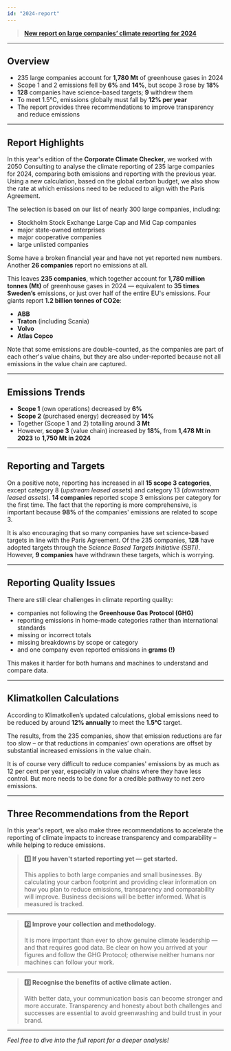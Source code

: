 ```yaml
---
id: "2024-report"
---
```


> **[New report on large companies’ climate reporting for 2024](/reports/2025-06-23_Bolagsklimatkollen.pdf)**  
>  

---

## Overview

- 235 large companies account for **1,780 Mt** of greenhouse gases in 2024  
- Scope 1 and 2 emissions fell by **6%** and **14%**, but scope 3 rose by **18%**  
- **128** companies have science-based targets; **9** withdrew them  
- To meet 1.5°C, emissions globally must fall by **12% per year**  
- The report provides three recommendations to improve transparency and reduce emissions

---

## Report Highlights

In this year's edition of the **Corporate Climate Checker**, we worked with 2050 Consulting to analyse the climate reporting of 235 large companies for 2024, comparing both emissions and reporting with the previous year. Using a new calculation, based on the global carbon budget, we also show the rate at which emissions need to be reduced to align with the Paris Agreement.

The selection is based on our list of nearly 300 large companies, including:  

- Stockholm Stock Exchange Large Cap and Mid Cap companies
- major state-owned enterprises  
- major cooperative companies  
- large unlisted companies

Some have a broken financial year and have not yet reported new numbers. Another **26 companies** report no emissions at all.

This leaves **235 companies**, which together account for **1,780 million tonnes (Mt)** of greenhouse gases in 2024 — equivalent to **35 times Sweden’s** emissions, or just over half of the entire EU's emissions. Four giants report **1.2 billion tonnes of CO2e**:  

- **ABB**  
- **Traton** (including Scania)  
- **Volvo**  
- **Atlas Copco**

Note that some emissions are double-counted, as the companies are part of each other's value chains, but they are also under-reported because not all emissions in the value chain are captured.

---

## Emissions Trends

- **Scope 1** (own operations) decreased by **6%**  
- **Scope 2** (purchased energy) decreased by **14%**  
- Together (Scope 1 and 2) totalling around **3 Mt** 
- However, **scope 3** (value chain) increased by **18%**, from **1,478 Mt in 2023** to **1,750 Mt in 2024**

---

## Reporting and Targets

On a positive note, reporting has increased in all **15 scope 3 categories**, except category 8 (*upstream leased assets*) and category 13 (*downstream leased assets*). **14 companies** reported scope 3 emissions per category for the first time. The fact that the reporting is more comprehensive, is important because **98%** of the companies' emissions are related to scope 3.

It is also encouraging that so many companies have set science-based targets in line with the Paris Agreement. Of the 235 companies, **128** have adopted targets through the *Science Based Targets Initiative (SBTi)*. However, **9 companies** have withdrawn these targets, which is worrying.

---

## Reporting Quality Issues

There are still clear challenges in climate reporting quality:  

- companies not following the **Greenhouse Gas Protocol (GHG)**  
- reporting emissions in home-made categories rather than international standards  
- missing or incorrect totals  
- missing breakdowns by scope or category  
- and one company even reported emissions in **grams (!)**

This makes it harder for both humans and machines to understand and compare data.

---

## Klimatkollen Calculations

According to Klimatkollen’s updated calculations, global emissions need to be reduced by around **12% annually** to meet the **1.5°C** target.

The results, from the 235 companies, show that emission reductions are far too slow – or that reductions in companies’ own operations are offset by substantial increased emissions in the value chain. 

It is of course very difficult to reduce companies' emissions by as much as 12 per cent per year, especially in value chains where they have less control. But more needs to be done for a credible pathway to net zero emissions.


---

## Three Recommendations from the Report

In this year's report, we also make three recommendations to accelerate the reporting of climate impacts to increase transparency and comparability – while helping to reduce emissions.

> **1️⃣ If you haven't started reporting yet — get started.**  
>  
> This applies to both large companies and small businesses. By calculating your carbon footprint and providing clear information on how you plan to reduce emissions, transparency and comparability will improve. Business decisions will be better informed. What is measured is tracked.

---

> **2️⃣ Improve your collection and methodology.**  
>  
> It is more important than ever to show genuine climate leadership — and that requires good data. Be clear on how you arrived at your figures and follow the GHG Protocol; otherwise neither humans nor machines can follow your work.

---

> **3️⃣ Recognise the benefits of active climate action.**  
>  
> With better data, your communication basis can become stronger and more accurate. Transparency and honesty about both challenges and successes are essential to avoid greenwashing and build trust in your brand.

---

*Feel free to dive into the full report for a deeper analysis!*